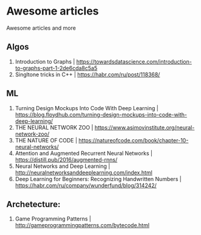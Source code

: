# Awesome articles
Awesome articles and more


## Algos
1. Introduction to Graphs | https://towardsdatascience.com/introduction-to-graphs-part-1-2de6cda8c5a5
2. Singltone tricks in C++ | https://habr.com/ru/post/118368/

## ML
1. Turning Design Mockups Into Code With Deep Learning | https://blog.floydhub.com/turning-design-mockups-into-code-with-deep-learning/
2. THE NEURAL NETWORK ZOO | https://www.asimovinstitute.org/neural-network-zoo/
3. THE NATURE OF CODE | https://natureofcode.com/book/chapter-10-neural-networks/
4. Attention and Augmented Recurrent Neural Networks | https://distill.pub/2016/augmented-rnns/
5. Neural Networks and Deep Learning | http://neuralnetworksanddeeplearning.com/index.html
6. Deep Learning for Beginners: Recognizing Handwritten Numbers | https://habr.com/ru/company/wunderfund/blog/314242/


## Archetecture:
1. Game Programming Patterns | http://gameprogrammingpatterns.com/bytecode.html
